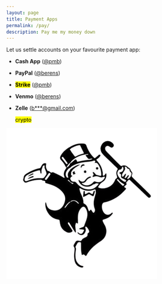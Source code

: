 ```yaml
---
layout: page
title: Payment Apps
permalink: /pay/
description: Pay me my money down
---
```

Let us settle accounts on your favourite payment app:
- **Cash App** (<a href="https://cash.app/$pmb" target="_blank">@pmb</a>)
- **PayPal** (<a href="https://paypal.me/berens" target="_blank">@berens</a>)
- **<mark>Strike</mark>** (<a href="https://strike.me/pmb/" target="_blank">@pmb</a>)
- **Venmo** (<a href="https://wwww.venmo.com/u/berens" target="_blank">@berens</a>)
- **Zelle** (<a href="/assets/images/zelle.gif" target="_blank">b***@gmail.com</a>)

	<mark><span class="muted small">crypto</span></mark>

![monopoly man](/assets/og/monopoly.man.png)